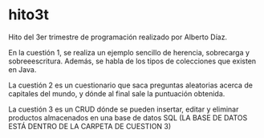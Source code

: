 # hito3t

Hito del 3er trimestre de programación realizado por Alberto Díaz.

En la cuestión 1, se realiza un ejemplo sencillo de herencia, sobrecarga y sobreeescritura. Además, se habla de los tipos de colecciones que existen en Java.

La cuestión 2 es un cuestionario que saca preguntas aleatorias acerca de capitales del mundo, y dónde al final sale la puntuación obtenida.

La cuestión 3 es un CRUD dónde se pueden insertar, editar y eliminar productos almacenados en una base de datos SQL (LA BASE DE DATOS ESTÁ DENTRO DE LA CARPETA DE CUESTION 3)
